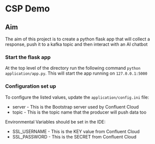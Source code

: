 # CSP Demo

## Aim

The aim of this project is to create a python flask app that will collect a response, push it to a kafka topic and then interact with an AI chatbot

### Start the flask app
At the top level of the directory run the following command `python application/app.py`. This will start the app running on `127.0.0.1:5000`


### Configuration set up

To configure the listed values, update the `application/config.ini` file:
* server - This is the Bootstrap server used by Confluent Cloud
* topic - This is the topic name that the producer will push data too

Environmental Variables should be set in the IDE:
* SSL_USERNAME - This is the KEY value from Confluent Cloud
* SSL_PASSWORD - This is the SECRET from Confluent Cloud
